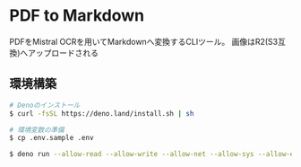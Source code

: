 # PDF to Markdown

PDFをMistral OCRを用いてMarkdownへ変換するCLIツール。 画像はR2(S3互換)へアップロードされる

## 環境構築

```zsh
# Denoのインストール
$ curl -fsSL https://deno.land/install.sh | sh

# 環境変数の準備
$ cp .env.sample .env

$ deno run --allow-read --allow-write --allow-net --allow-sys --allow-env --env=.env src/main.ts -i input.pdf -o output
```
